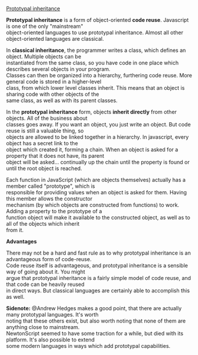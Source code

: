 [Prototypal inheritance](https://stackoverflow.com/questions/186244/what-does-it-mean-that-javascript-is-a-prototype-based-language)


**Prototypal inheritance** is a form of object-oriented **code reuse**. Javascript is one of the only "mainstream" \
object-oriented languages to use prototypal inheritance. Almost all other object-oriented languages are classical.

In **classical inheritance**, the programmer writes a class, which defines an object. Multiple objects can be \
instantiated from the same class, so you have code in one place which describes several objects in your program. \
Classes can then be organized into a hierarchy, furthering code reuse. More general code is stored in a higher-level \
class, from which lower level classes inherit. This means that an object is sharing code with other objects of the \
same class, as well as with its parent classes.

In the **prototypal inheritance** form, objects **inherit directly** from other objects. All of the business about \
classes goes away. If you want an object, you just write an object. But code reuse is still a valuable thing, so \
objects are allowed to be linked together in a hierarchy. In javascript, every object has a secret link to the \
object which created it, forming a chain. When an object is asked for a property that it does not have, its parent \
object will be asked... continually up the chain until the property is found or until the root object is reached.

Each function in JavaScript (which are objects themselves) actually has a member called "prototype", which is \
responsible for providing values when an object is asked for them. Having this member allows the constructor \
mechanism (by which objects are constructed from functions) to work. Adding a property to the prototype of a \
function object will make it available to the constructed object, as well as to all of the objects which inherit \
from it.

**Advantages**

There may not be a hard and fast rule as to why prototypal inheritance is an advantageous form of code-reuse. \
Code reuse itself is advantageous, and prototypal inheritance is a sensible way of going about it. You might \
argue that prototypal inheritance is a fairly simple model of code reuse, and that code can be heavily reused \
in direct ways. But classical languages are certainly able to accomplish this as well.

**Sidenote:** @Andrew Hedges makes a good point, that there are actually many prototypal languages. It's worth \
noting that these others exist, but also worth noting that none of them are anything close to mainstream. \
NewtonScript seemed to have some traction for a while, but died with its platform. It's also possible to extend \
some modern languages in ways which add prototypal capabilities.